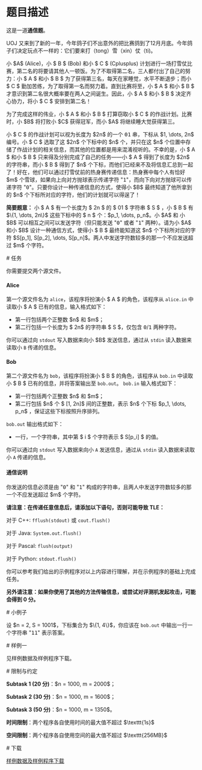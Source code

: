 # 题目描述

<p>这是一道<strong>通信题</strong>。</p>
<p>UOJ 又来到了新的一年，今年鸽子们不出意外的把比赛鸽到了12月月底。今年鸽子们决定玩点不一样的：它们要来打（tong）雪（xin）仗（ti)。</p>
<p>小 $A$ (Alice)，小 $ B $ (Bob) 和小 $ C $ (Cplusplus) 计划进行一场打雪仗比赛，第二名的将要请其他人一顿饭。为了不取得第二名，三人都付出了自己的努力：小 $ A $ 和小 $ B $ 为了获得第三名，每天在家睡觉，水平不断退步；而小 $ C $ 勤加苦练，为了取得第一名而努力着。直到比赛将至，小 $ A $ 和小 $ B $ 才意识到第二名很大概率要在两人之间诞生。因此，小 $ A $ 和小 $ B $ 决定齐心协力，将小 $ C $ 安排到第二名！</p>
<p>为了完成这样的伟业，小 $ A $ 和小 $ B $ 打算窃取小 $ C $ 的作战计划。比赛时，小 $B$ 将打败小 $C$ 获得冠军，而小 $A$ 将继续睡大觉获得第三。</p>
<p>小 $ C $ 的作战计划可以视为长度为 $2n$ 的一个 <samp>01</samp> 串，下标从 $1, \dots, 2n$ 编号。小 $ C $ 选取了这 $2n$ 个下标中的 $n$ 个，并只在这 $n$ 个位置中存储了作战计划的相关信息，而其他的位置都是用来混淆视听的。不幸的是，小 $ A $ 和小 $ B $ 只来得及分别完成了自己的任务——小 $ A $ 得到了长度为 $2n$ 的字符串，而小 $ B $ 得到了 $n$ 个下标，而他们已经来不及将信息汇总到一起了！好在，他们可以通过打雪仗前的热身赛传递信息：热身赛中每个人有恰好 $m$ 个雪球，如果向上向对方抛球表示传递字符 &#34;<samp>1</samp>&#34;，而向下向对方抛球可以传递字符 &#34;<samp>0</samp>&#34;。只要你设计一种传递信息的方式，使得小 $B$ 最终知道了他所拿到的 $n$ 个下标所对应的字符，他们的计划就可以得逞了！</p>
<p><strong>简要题意：</strong> 小 $ A $ 有一个长度为 $ 2n $ 的 $ 01 $ 字符串 $ S $ ，小 $ B $ 有 $\{1, \dots, 2n\}$ 这些下标中的 $ n $ 个：$p_1, \dots, p_n$。小 $A$ 和 小 $B$ 可以相互之间可以发送字符（但只能发送 &#34;<samp>0</samp>&#34; 或者 &#34;<samp>1</samp>&#34; 两种）。请为小 $A$ 和小 $B$ 设计一种通信方式，使得小 $ B $ 最终能知道这 $n$ 个下标所对应的字符 $S[p_1], S[p_2], \dots, S[p_n]$。两人中发送字符数较多的那一个不应发送超过 $m$ 个字符。</p>
# 任务


<p>你需要提交两个源文件。</p>
<h4>Alice</h4>
<p>第一个源文件名为 <code>alice</code>，该程序将扮演小 $ A $ 的角色，该程序从 <code>alice.in</code> 中读取小 $ A $ 已有的信息，输入格式如下：</p>
<ul><li>第一行包括两个正整数 $n$ 和 $m$；</li>
<li>第二行包括一个长度为 $ 2n$ 的字符串 $ S $，仅包含 <samp>0</samp>/<samp>1</samp> 两种字符。</li>
</ul><p>你可以通过向 <code>stdout</code> 写入数据来向小 $B$ 发送信息，通过从 <code>stdin</code> 读入数据来读取小 <code>B</code> 传递的信息。</p>
<h4>Bob</h4>
<p>第二个源文件名为 <code>bob</code>，该程序将扮演小 $ B $ 的角色，该程序从 <code>bob.in</code> 中读取小 $ B $ 已有的信息，并将答案输出至 <code>bob.out</code>。 <code>bob.in</code> 输入格式如下：</p>
<ul><li>第一行包括两个正整数 $n$ 和 $m$；</li>
<li>第二行包括 $n$ 个 $ [1, 2n]$ 间的正整数，表示 $n$ 个下标 $p_1, \dots, p_n$ ，保证这些下标按照升序排列。</li>
</ul><p><code>bob.out</code> 输出格式如下：</p>
<ul><li>一行，一个字符串，其中第 $ i $ 个字符表示 $ S[p_i] $ 的值。</li>
</ul><p>你可以通过向 <code>stdout</code> 写入数据来向小 <code>A</code> 发送信息，通过从 <code>stdin</code> 读入数据来读取小 <code>A</code> 传递的信息。</p>
<h4>通信说明</h4>
<p>你发送的信息必须是由 &#34;<samp>0</samp>&#34; 和 &#34;<samp>1</samp>&#34; 构成的字符串，且两人中发送字符数较多的那一个不应发送超过 $m$ 个字符。</p>
<p><strong>请注意：在传递任意信息后，请添加以下语句，否则可能导致 TLE：</strong></p>
<p>对于 C++: <code>fflush(stdout)</code> 或 <code>cout.flush()</code> </p>
<p>对于 Java: <code>System.out.flush()</code> </p>
<p>对于 Pascal: <code>flush(output)</code> </p>
<p>对于 Python: <code>stdout.flush()</code></p>
<p>你可以参考我们给出的示例程序对以上内容进行理解，并在示例程序的基础上完成任务。</p>
<p><strong>另外请注意：如果你使用了其他的方法传输信息，或尝试对评测机发起攻击，可能会得到 0 分。</strong></p>
# 小例子


<p>设 $n = 2, S = 1001$，下标集合为 $\{1, 4\}$，你应该在 <code>bob.out</code> 中输出一行一个字符串 &#34;<samp>11</samp>&#34; 表示答案。</p>
# 样例一


<p>见样例数据及样例程序下载。</p>
# 限制与约定


<p><strong>Subtask 1 (20 分)</strong>：$n = 1000, m = 2000$；</p>
<p><strong>Subtask 2 (30 分)</strong>：$n = 1000, m = 1600$；</p>
<p><strong>Subtask 3 (50 分)</strong>：$n = 1000, m = 1350$。</p>
<p><strong>时间限制</strong>：两个程序各自使用时间的最大值不超过 $\texttt{1s}$</p>
<p><strong>空间限制</strong>：两个程序各自使用空间的最大值不超过 $\texttt{256MB}$</p>
# 下载


<p><a href="/download.php?type=problem&amp;id=454">样例数据及样例程序下载</a></p>
